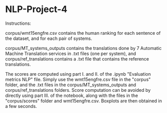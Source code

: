 # NLP-Project-4

Instructions:

corpus/wmt15engfre.csv contains the human ranking for each sentence of the dataset, and for each pair of systems.

corpus/MT_systems_outputs contains the translations done by 7 Automatic Machine Translation services in .txt files (one per system), and corpus/ref_translations contains a .txt file that contains the reference translations.

The scores are computed using part I. and II. of the .ipynb "Evaluation metrics NLP" file. Simply use the wmt15engfre.csv file in the "corpus" folder, and the .txt files in the corpus/MT_systems_outputs and corpus/ref_translations folders.
Score computation can be avoided by directly using part III. of the notebook, along with the files in the "corpus/scores" folder and wmt15engfre.csv. Boxplots are then obtained in a few seconds.
